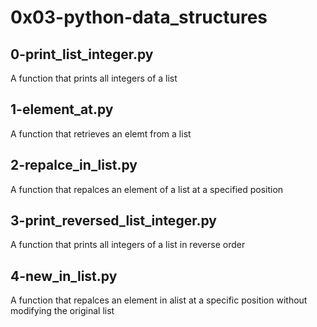 # 0x03-python-data_structures

## 0-print_list_integer.py
A function that prints all integers of a list

## 1-element_at.py
A function that retrieves an elemt from a list

## 2-repalce_in_list.py
A function that repalces an element of a list at a specified position

## 3-print_reversed_list_integer.py
A function that prints all integers of a list in reverse order

## 4-new_in_list.py
A function that repalces an element in alist at a specific position without modifying the original list
